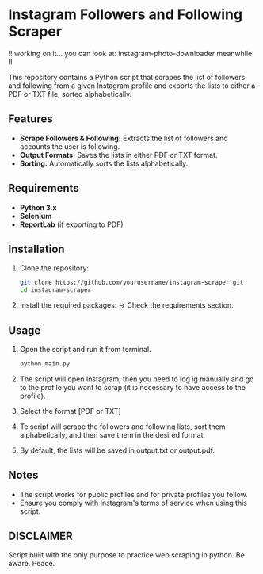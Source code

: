 # Instagram Followers and Following Scraper

!! working on it... you can look at: instagram-photo-downloader meanwhile. !!


This repository contains a Python script that scrapes the list of followers and following from a given Instagram profile and exports the lists to either a PDF or TXT file, sorted alphabetically.

## Features

- **Scrape Followers & Following:** Extracts the list of followers and accounts the user is following.
- **Output Formats:** Saves the lists in either PDF or TXT format.
- **Sorting:** Automatically sorts the lists alphabetically.

## Requirements

- **Python 3.x**
- **Selenium**
- **ReportLab** (if exporting to PDF)

## Installation

1. Clone the repository:

   ```bash
   git clone https://github.com/yourusername/instagram-scraper.git
   cd instagram-scraper
   
2. Install the required packages:
   -> Check the requirements section.

## Usage
   
1. Open the script and run it from terminal.
   ```bash
   python main.py

2. The script will open Instagram, then you need to log ig manually and go to the profile you want to scrap (it is necessary to have access to the profile).

3. Select the format [PDF or TXT] 

4. Te script will scrape the followers and following lists, sort them alphabetically, and then save them in the desired format.

5. By default, the lists will be saved in output.txt or output.pdf.

## Notes

- The script works for public profiles and for private profiles you follow.
- Ensure you comply with Instagram's terms of service when using this script.

## DISCLAIMER 

Script built with the only purpose to practice web scraping in python. Be aware.
Peace.





